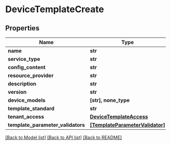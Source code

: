 # DeviceTemplateCreate


## Properties
Name | Type | Description | Notes
------------ | ------------- | ------------- | -------------
**name** | **str** |  | 
**service_type** | **str** |  | 
**config_content** | **str** |  | 
**resource_provider** | **str** |  | 
**description** | **str** |  | [optional] 
**version** | **str** |  | [optional] 
**device_models** | **[str], none_type** |  | [optional] 
**template_standard** | **str** |  | [optional] 
**tenant_access** | [**DeviceTemplateAccess**](DeviceTemplateAccess.md) |  | [optional] 
**template_parameter_validators** | [**[TemplateParameterValidator]**](TemplateParameterValidator.md) |  | [optional] 

[[Back to Model list]](../README.md#documentation-for-models) [[Back to API list]](../README.md#documentation-for-api-endpoints) [[Back to README]](../README.md)


